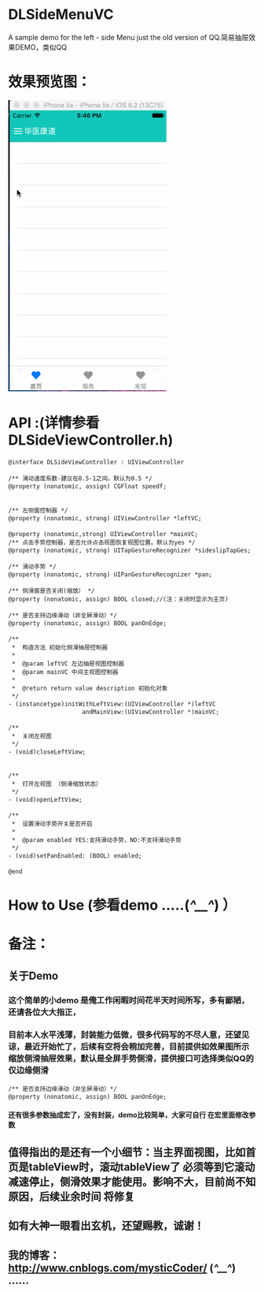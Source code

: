 # DLSideMenuVC
A sample demo for the left - side Menu just the old version of QQ.简易抽屉效果DEMO，类似QQ

# 效果预览图：
![image](https://github.com/LegendaryMystic/DLSideMenuVC/blob/master/ReadMeImages/Side.gif?raw=true)

# API :(详情参看DLSideViewController.h)
```objc
@interface DLSideViewController : UIViewController

/** 滑动速度系数-建议在0.5-1之间。默认为0.5 */
@property (nonatomic, assign) CGFloat speedf;


/** 左侧窗控制器 */
@property (nonatomic, strong) UIViewController *leftVC;

@property (nonatomic,strong) UIViewController *mainVC;
/** 点击手势控制器，是否允许点击视图恢复视图位置。默认为yes */
@property (nonatomic, strong) UITapGestureRecognizer *sideslipTapGes;

/** 滑动手势 */
@property (nonatomic, strong) UIPanGestureRecognizer *pan;

/** 侧滑窗是否关闭(缩放） */
@property (nonatomic, assign) BOOL closed;//(注：关闭时显示为主页)

/** 是否支持边缘滑动（非全屏滑动）*/
@property (nonatomic, assign) BOOL panOnEdge;

/**
 *  构造方法 初始化侧滑抽屉控制器
 *
 *  @param leftVC 左边抽屉视图控制器
 *  @param mainVC 中间主视图控制器
 *
 *  @return return value description 初始化对象
 */
- (instancetype)initWithLeftView:(UIViewController *)leftVC
                     andMainView:(UIViewController *)mainVC;

/**
 *  关闭左视图
 */
- (void)closeLeftView;


/**
 *  打开左视图 （侧滑缩放状态）
 */
- (void)openLeftView;

/**
 *  设置滑动手势开关是否开启
 *
 *  @param enabled YES:支持滑动手势，NO:不支持滑动手势
 */
- (void)setPanEnabled: (BOOL) enabled;

@end

```
# How to Use (参看demo .....(*^__^*) ）

# 备注：
## 关于Demo
###   这个简单的小demo 是俺工作闲暇时间花半天时间所写，多有鄙陋，还请各位大大指正，
###   目前本人水平浅薄，封装能力低微，很多代码写的不尽人意，还望见谅，最近开始忙了，后续有空将会稍加完善，目前提供如效果图所示缩放侧滑抽屉效果，默认是全屏手势侧滑，提供接口可选择类似QQ的仅边缘侧滑
```objc
/** 是否支持边缘滑动（非全屏滑动）*/
@property (nonatomic, assign) BOOL panOnEdge;
```
#### 还有很多参数抽成宏了，没有封装，demo比较简单，大家可自行  在宏里面修改参数

## 值得指出的是还有一个小细节：当主界面视图，比如首页是tableView时，滚动tableView了 必须等到它滚动减速停止，侧滑效果才能使用。影响不大，目前尚不知原因，后续业余时间 将修复
## 如有大神一眼看出玄机，还望赐教，诚谢！

## 我的博客：http://www.cnblogs.com/mysticCoder/   (*^__^*) ……
